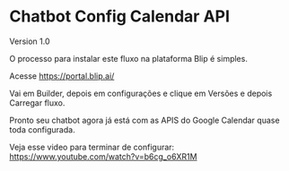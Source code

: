 # Chatbot Config Calendar API

Version 1.0

O processo para instalar este fluxo na plataforma Blip é simples.

Acesse https://portal.blip.ai/

Vai em Builder, depois em configurações e clique em Versões e depois Carregar fluxo.

Pronto seu chatbot agora já está com as APIS do Google Calendar quase toda configurada.

Veja esse video para terminar de configurar: https://www.youtube.com/watch?v=b6cg_o6XR1M
